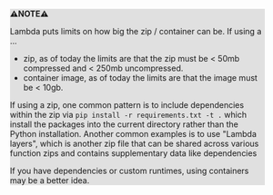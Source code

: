 <div style="margin:2em; background-color: #e0e0e0;">

<strong>⚠️NOTE️️️⚠️</strong>

Lambda puts limits on how big the zip / container can be. If using a ...

* zip, as of today the limits are that the zip must be < 50mb compressed and < 250mb uncompressed.
* container image, as of today the limits are that the image must be < 10gb.

If using a zip, one common pattern is to include dependencies within the zip via `pip install -r requirements.txt -t .` which install the packages into the current directory rather than the Python installation. Another common examples is to use "Lambda layers", which is another zip file that can be shared across various function zips and contains supplementary data like dependencies

 If you have dependencies or custom runtimes, using containers may be a better idea.
</div>

